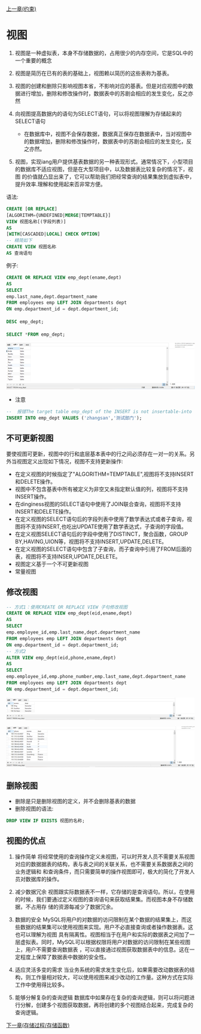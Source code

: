 [上一章(约束)](./CONSTRAINT.MD)
# 视图
1. 视图是一种虚拟表，本身不存储数据的，占用很少的内存空间，它是SQL中的一个重要的概念

2. 视图是简历在已有的表的基础上，视图赖以简历的这些表称为基表。


3. 视图的创建和删除只影响视图本省，不影响对应的基表。但是对应视图中的数据进行增加，删除和修改操作时，数据表中的苏剧会相应的发生变化，反之亦然

4. 向视图提高数据内的语句为SELECT语句，可以将视图理解为存储起来的SELECT语句
    * 在数据库中，视图不会保存数据，数据真正保存在数据表中，当对视图中的数据增加，删除和修改操作时，数据表中的苏剧会相应的发生变化，反之亦然。
5. 视图，实现iang用户提供基表数据的另一种表现形式。通常情况下，小型项目的数据库不适应视图，但是在大型项目中，以及数据表比较复杂的情况下，视图
的价值就凸显出来了，它可以帮助我们把经常查询的结果集放到虚拟表中，提升效率.理解和使用起来否非常方便。

语法:
```sql
CREATE [OR REPLACE] 
[ALGORITHM={UNDEFINED|MERGE|TEMPTABLE}]
VIEW 视图名称[(字段列表)]
AS 
[WITH[CASCADED|LOCAL] CHECK OPTION]
-- 精简如下
CREATE VIEW 视图名称
AS 查询语句
```
例子:
```sql
CREATE OR REPLACE VIEW emp_dept(ename,dept)
AS
SELECT 
emp.last_name,dept.department_name
FROM employees emp LEFT JOIN departments dept
ON emp.department_id = dept.department_id;

DESC emp_dept;

SELECT *FROM emp_dept;
```
![视图](./files\视图-1.PNG)


* 注意
```sql
--  报错The target table emp_dept of the INSERT is not insertable-into
INSERT INTO emp_dept VALUES ('zhangsan','测试部门');
```
## 不可更新视图
要使视图可更新，视图中的行和底层基本表中的行之间必须存在一对一的关系。另外当视图定义出现如下情况，视图不支持更新操作:
* 在定义视图的时候指定了"ALGORITHM=TEMPTABLE",视图将不支持INSERT和DELETE操作。
* 视图中不包含基表中所有被定义为非空又未指定默认值的列，视图将不支持INSERT操作。
* 在dinginess视图的SELECT语句中使用了JOIN联合查询，视图将不支持INSERT和DELETE操作。
*  在定义视图的SELECT语句后的字段列表中使用了数学表达式或者子查询，视图将不支持INSERT,也吃出UPDATE使用了数学表达式，子查询的字段值。
* 在定义视图SELECT语句后的字段中使用了DISTINCT，聚合函数，GROUP BY,HAVING,UION等，视图将不支持INSERT,UPDATE,DELETE。
* 在定义视图的SELECT语句中包含了子查询，而子查询中引用了FROM后面的表，视图将不支持INSER,UPDATE,DELETE。
* 视图定义基于一个不可更新视图
* 常量视图

## 修改视图
```sql
-- 方式1：使用CREATE OR REPLACE VIEW 子句修改视图
CREATE OR REPLACE VIEW emp_dept(eid,ename,dept)
AS
SELECT 
emp.employee_id,emp.last_name,dept.department_name
FROM employees emp LEFT JOIN departments dept
ON emp.department_id = dept.department_id;
-- 方式2
ALTER VIEW emp_dept(eid,phone,ename,dept)
AS
SELECT 
emp.employee_id,emp.phone_number,emp.last_name,dept.department_name
FROM employees emp LEFT JOIN departments dept
ON emp.department_id = dept.department_id;
```
![方式1修改后的视图的结果](./files\视图-2.PNG)

![方式2修改视图后的结果](./files\视图-3.PNG)

## 删除视图
* 删除是只是删除视图的定义，并不会删除基表的数据
* 删除视图的语法:
```sql
DROP VIEW IF EXISTS 视图的名称;
```
## 视图的优点
1. 操作简单
将经常使用的查询操作定义未视图，可以时开发人员不需要关系视图对应的数据据表的结构，表与表之间的关联关系，也不需要关系数据表之间的业务逻辑和
和查询条件，而只需要简单的操作视图即可，极大的简化了开发人员对数据库的操作。

2. 减少数据冗余
视图跟实际数据表不一样，它存储的是查询语句。所以，在使用的时候，我们要通过定义视图的查询语句来获取结果集。而视图本身不存储数据，不占用存
储的资源每减少了数据冗余。

3. 数据的安全
MySQL将用户的对数据的访问限制在某个数据的结果集上，而这些数据的结果集可以使用视图来实现。用户不必直接查询或者操作数据表。这也可以理解为视图
具有隔离性。视图相当于在用户和实际的数据表之间加了一层虚拟表。同时，MySQL可以根据权限将用户对数据的访问限制在某些视图上，用户不需要查询数据表
，可以直接通过视图获取数据表中的信息。这在一定程度上保障了数据表中数据的安全性。
 
4. 适应灵活多变的需求
当业务系统的需求发生变化后，如果需要改动数据表的结构，则工作量相对较大，可以使用视图来减少改动的工作量。这种方式在实际工作中使用得比较多。

5. 能够分解复杂的查询逻辑
数据库中如果存在复杂的查询逻辑，则可以将问题进行分解，创建多个视图获取数据，再将创建的多个视图结合起来，完成复杂的查询逻辑。






[下一章(存储过程/存储函数)](./)